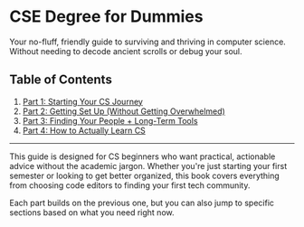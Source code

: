 # CSE Degree for Dummies

Your no-fluff, friendly guide to surviving and thriving in computer science. Without needing to decode ancient scrolls or debug your soul.

## Table of Contents

1. [Part 1: Starting Your CS Journey](./part1-starting-your-cs-journey.md)
2. [Part 2: Getting Set Up (Without Getting Overwhelmed)](./part2-getting-set-up.md)
3. [Part 3: Finding Your People + Long-Term Tools](./part3-finding-your-people-and-tools.md)
4. [Part 4: How to Actually Learn CS](./part4-how-to-actually-learn-cs.md)

---

This guide is designed for CS beginners who want practical, actionable advice without the academic jargon. Whether you're just starting your first semester or looking to get better organized, this book covers everything from choosing code editors to finding your first tech community.

Each part builds on the previous one, but you can also jump to specific sections based on what you need right now.
